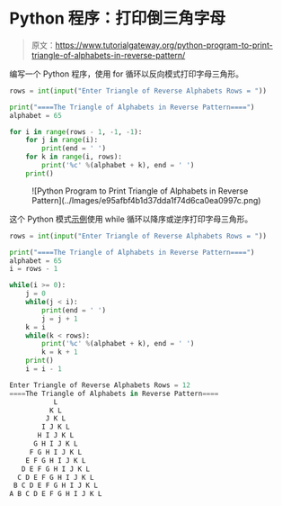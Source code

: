 # Python 程序：打印倒三角字母

> 原文：<https://www.tutorialgateway.org/python-program-to-print-triangle-of-alphabets-in-reverse-pattern/>

编写一个 Python 程序，使用 for 循环以反向模式打印字母三角形。

```py
rows = int(input("Enter Triangle of Reverse Alphabets Rows = "))

print("====The Triangle of Alphabets in Reverse Pattern====")
alphabet = 65

for i in range(rows - 1, -1, -1):
    for j in range(i):
        print(end = ' ')
    for k in range(i, rows):
        print('%c' %(alphabet + k), end = ' ')
    print()
```

<figure class="wp-block-image size-large">![Python Program to Print Triangle of Alphabets in Reverse Pattern](../Images/e95afbf4b1d37dda1f74d6ca0ea0997c.png)</figure>

这个 Python 模式[示例](https://www.tutorialgateway.org/python-programming-examples/)使用 while 循环以降序或逆序打印字母三角形。

```py
rows = int(input("Enter Triangle of Reverse Alphabets Rows = "))

print("====The Triangle of Alphabets in Reverse Pattern====")
alphabet = 65
i = rows - 1

while(i >= 0):
    j = 0
    while(j < i):
        print(end = ' ')
        j = j + 1
    k = i
    while(k < rows):
        print('%c' %(alphabet + k), end = ' ')
        k = k + 1
    print()
    i = i - 1
```

```py
Enter Triangle of Reverse Alphabets Rows = 12
====The Triangle of Alphabets in Reverse Pattern====
           L 
          K L 
         J K L 
        I J K L 
       H I J K L 
      G H I J K L 
     F G H I J K L 
    E F G H I J K L 
   D E F G H I J K L 
  C D E F G H I J K L 
 B C D E F G H I J K L 
A B C D E F G H I J K L 
```